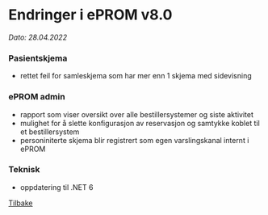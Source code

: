 # Endringer i ePROM v8.0
*Dato: 28.04.2022*

### Pasientskjema
- rettet feil for samleskjema som har mer enn 1 skjema med sidevisning

### ePROM admin
- rapport som viser oversikt over alle bestillersystemer og siste aktivitet
- mulighet for å slette konfigurasjon av reservasjon og samtykke koblet til et bestillersystem
- personiniterte skjema blir registrert som egen varslingskanal internt i ePROM 
 
### Teknisk
- oppdatering til .NET 6



[Tilbake](./Releaselist)
